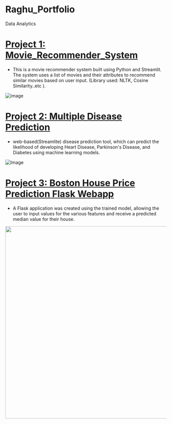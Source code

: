 # Raghu_Portfolio
Data Analytics

# [Project 1: Movie_Recommender_System](https://github.com/RaghuBhetwal/Movie_Recommender_System)
 * This is a movie recommender system built using Python and Streamlit. The system uses a list of movies and their attributes to recommend similar movies based on user input. (Library used: NLTK, Cosine Similarity..etc ).

![image](https://user-images.githubusercontent.com/88844603/230743434-3cac77a3-e1ce-4cd2-a4e5-9e735e428bf7.png)


# [Project 2: Multiple Disease Prediction](https://github.com/RaghuBhetwal/Multiple-Disease-Prediction)

 * web-based(Streamlite) disease prediction tool, which can predict the likelihood of developing Heart Disease, Parkinson's Disease, and Diabetes using machine learning models.
 

![Image](https://user-images.githubusercontent.com/88844603/230714593-3d9331f9-0e93-4110-a547-d43f7b7c6f18.png)




# [Project 3: Boston House Price Prediction Flask Webapp](https://github.com/RaghuBhetwal/Boston_House_price)
* A Flask application was created using the trained model, allowing the user to input values for the various features and receive a predicted median value for their house.


 
<img src="https://user-images.githubusercontent.com/88844603/230715063-581f8fc0-e50d-4c87-a662-017fa7b8ff70.png" width = "1600" height = "600" >
